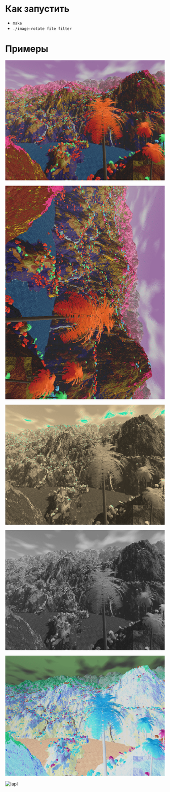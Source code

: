 # Как запустить 

- ` make `
- ` ./image-rotate file filter `

# Примеры 
![orig_image](i24.bmp)

![rotated_img](results/out.bmp)

![sepia](results/out_sepia.bmp)

![gr](results/out_grayscale.bmp)

![inv](results/out_inverse.bmp)

![lapl](blob/linux-branch/results/out_laplassian.bmp)
